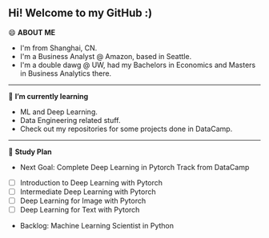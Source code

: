 ## Hi! Welcome to my GitHub :)
😄 **ABOUT ME**
  - I'm from Shanghai, CN.
  - I'm a Business Analyst @ Amazon, based in Seattle.
  - I'm a double dawg @ UW, had my Bachelors in Economics and Masters in Business Analytics there.
---
🌱 **I’m currently learning**
  - ML and Deep Learning.
  - Data Engineering related stuff.
  - Check out my repositories for some projects done in DataCamp.
---
💬 **Study Plan**
-  Next Goal: Complete Deep Learning in Pytorch Track from DataCamp
- [ ] Introduction to Deep Learning with Pytorch
- [ ] Intermediate Deep Learning with Pytorch
- [ ] Deep Learning for Image with Pytorch
- [ ] Deep Learning for Text with Pytorch
- Backlog: Machine Learning Scientist in Python


<!--

Here are some ideas to get you started:

- 🔭 I’m currently working on ...
- 🌱 I’m currently learning ...
- 👯 I’m looking to collaborate on ...
- 🤔 I’m looking for help with ...
- 💬 Ask me about ...
- 📫 How to reach me: ...
- 😄 Pronouns: ...
- ⚡ Fun fact: ...
-->
